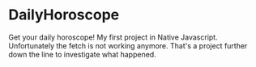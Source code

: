# DailyHoroscope
Get your daily horoscope! My first project in Native Javascript. Unfortunately the fetch is not working anymore. That's a project further down the line to investigate what happened. 
